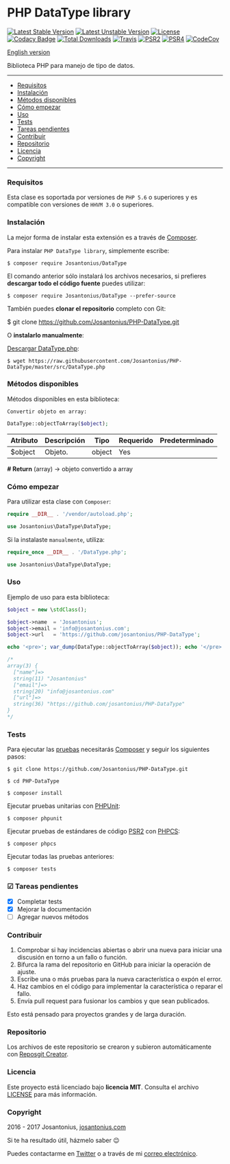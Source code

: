 # PHP DataType library

[![Latest Stable Version](https://poser.pugx.org/josantonius/DataType/v/stable)](https://packagist.org/packages/josantonius/DataType) [![Latest Unstable Version](https://poser.pugx.org/josantonius/DataType/v/unstable)](https://packagist.org/packages/josantonius/DataType) [![License](https://poser.pugx.org/josantonius/DataType/license)](LICENSE) [![Codacy Badge](https://api.codacy.com/project/badge/Grade/d215fe4b6f2040e492d9903294aff387)](https://www.codacy.com/app/Josantonius/PHP-DataType?utm_source=github.com&amp;utm_medium=referral&amp;utm_content=Josantonius/PHP-DataType&amp;utm_campaign=Badge_Grade) [![Total Downloads](https://poser.pugx.org/josantonius/DataType/downloads)](https://packagist.org/packages/josantonius/DataType) [![Travis](https://travis-ci.org/Josantonius/PHP-DataType.svg)](https://travis-ci.org/Josantonius/PHP-DataType) [![PSR2](https://img.shields.io/badge/PSR-2-1abc9c.svg)](http://www.php-fig.org/psr/psr-2/) [![PSR4](https://img.shields.io/badge/PSR-4-9b59b6.svg)](http://www.php-fig.org/psr/psr-4/) [![CodeCov](https://codecov.io/gh/Josantonius/PHP-DataType/branch/master/graph/badge.svg)](https://codecov.io/gh/Josantonius/PHP-DataType)

[English version](README.md)

Biblioteca PHP para manejo de tipo de datos.

---

- [Requisitos](#requisitos)
- [Instalación](#instalación)
- [Métodos disponibles](#métodos-disponibles)
- [Cómo empezar](#cómo-empezar)
- [Uso](#uso)
- [Tests](#tests)
- [Tareas pendientes](#-tareas-pendientes)
- [Contribuir](#contribuir)
- [Repositorio](#repositorio)
- [Licencia](#licencia)
- [Copyright](#copyright)

---

### Requisitos

Esta clase es soportada por versiones de `PHP 5.6` o superiores y es compatible con versiones de `HHVM 3.0` o superiores.

### Instalación 

La mejor forma de instalar esta extensión es a través de [Composer](http://getcomposer.org/download/).

Para instalar `PHP DataType library`, simplemente escribe:

    $ composer require Josantonius/DataType

El comando anterior sólo instalará los archivos necesarios, si prefieres **descargar todo el código fuente** puedes utilizar:

    $ composer require Josantonius/DataType --prefer-source

También puedes **clonar el repositorio** completo con Git:

  $ git clone https://github.com/Josantonius/PHP-DataType.git

O **instalarlo manualmente**:

[Descargar DataType.php](https://raw.githubusercontent.com/Josantonius/PHP-DataType/master/src/DataType.php):

    $ wget https://raw.githubusercontent.com/Josantonius/PHP-DataType/master/src/DataType.php

### Métodos disponibles

Métodos disponibles en esta biblioteca:

`Convertir objeto en array:`

```php
DataType::objectToArray($object);
```

| Atributo | Descripción | Tipo | Requerido | Predeterminado
| --- | --- | --- | --- | --- |
| $object| Objeto. | object | Yes | |

**# Return** (array) → objeto convertido a array

### Cómo empezar

Para utilizar esta clase con `Composer`:

```php
require __DIR__ . '/vendor/autoload.php';

use Josantonius\DataType\DataType;
```

Si la instalaste `manualmente`, utiliza:

```php
require_once __DIR__ . '/DataType.php';

use Josantonius\DataType\DataType;
```

### Uso

Ejemplo de uso para esta biblioteca:

```php
$object = new \stdClass();

$object->name  = 'Josantonius';
$object->email = 'info@josantonius.com';
$object->url   = 'https://github.com/josantonius/PHP-DataType';

echo '<pre>'; var_dump(DataType::objectToArray($object)); echo '</pre>';

/*
array(3) {
  ["name"]=>
  string(11) "Josantonius"
  ["email"]=>
  string(20) "info@josantonius.com"
  ["url"]=>
  string(36) "https://github.com/josantonius/PHP-DataType"
}
*/
```

### Tests 

Para ejecutar las [pruebas](tests) necesitarás [Composer](http://getcomposer.org/download/) y seguir los siguientes pasos:

    $ git clone https://github.com/Josantonius/PHP-DataType.git
    
    $ cd PHP-DataType

    $ composer install

Ejecutar pruebas unitarias con [PHPUnit](https://phpunit.de/):

    $ composer phpunit

Ejecutar pruebas de estándares de código [PSR2](http://www.php-fig.org/psr/psr-2/) con [PHPCS](https://github.com/squizlabs/PHP_CodeSniffer):

    $ composer phpcs

Ejecutar todas las pruebas anteriores:

    $ composer tests

### ☑ Tareas pendientes

- [x] Completar tests
- [x] Mejorar la documentación
- [ ] Agregar nuevos métodos

### Contribuir

1. Comprobar si hay incidencias abiertas o abrir una nueva para iniciar una discusión en torno a un fallo o función.
1. Bifurca la rama del repositorio en GitHub para iniciar la operación de ajuste.
1. Escribe una o más pruebas para la nueva característica o expón el error.
1. Haz cambios en el código para implementar la característica o reparar el fallo.
1. Envía pull request para fusionar los cambios y que sean publicados.

Esto está pensado para proyectos grandes y de larga duración.

### Repositorio

Los archivos de este repositorio se crearon y subieron automáticamente con [Reposgit Creator](https://github.com/Josantonius/BASH-Reposgit).

### Licencia

Este proyecto está licenciado bajo **licencia MIT**. Consulta el archivo [LICENSE](LICENSE) para más información.

### Copyright

2016 - 2017 Josantonius, [josantonius.com](https://josantonius.com/)

Si te ha resultado útil, házmelo saber :wink:

Puedes contactarme en [Twitter](https://twitter.com/Josantonius) o a través de mi [correo electrónico](mailto:hello@josantonius.com).